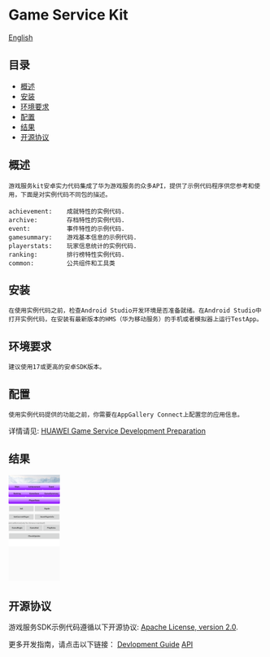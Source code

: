 # Game Service Kit
[English](https://github.com/HMS-Core/hms-game-demo/blob/master/README.md)
## 目录

 * [概述](#概述)
 * [安装](#安装)
 * [环境要求](#环境要求)
 * [配置](#配置 )
 * [结果](#结果)
 * [开源协议](#开源协议)


## 概述
	游戏服务kit安卓实力代码集成了华为游戏服务的众多API，提供了示例代码程序供您参考和使用，下面是对实例代码不同包的描述。

    achievement:    成就特性的实例代码.
    archive:        存档特性的实例代码.
    event:          事件特性的示例代码.
    gamesummary:    游戏基本信息的示例代码.
    playerstats:    玩家信息统计的实例代码.
    ranking:        排行榜特性实例代码.
    common:         公共组件和工具类

## 安装
	在使用实例代码之前，检查Android Studio开发环境是否准备就绪。在Android Studio中打开实例代码，在安装有最新版本的HMS（华为移动服务）的手机或者模拟器上运行TestApp。

## 环境要求
	建议使用17或更高的安卓SDK版本。

## 配置
	使用实例代码提供的功能之前，你需要在AppGallery Connect上配置您的应用信息。
  详情请见: [HUAWEI Game Service Development Preparation](https://developer.huawei.com/consumer/en/doc/development/HMS-Guides/game-preparation)

## 结果
   <img src="images/result_1.png" width = 20% height = 20%>
  
##  开源协议
  游戏服务SDK示例代码遵循以下开源协议: [Apache License, version 2.0](http://www.apache.org/licenses/LICENSE-2.0).

  更多开发指南，请点击以下链接：
  [Devlopment Guide](https://developer.huawei.com/consumer/en/doc/development/HMS-Guides/game-introduction-v4)
  [API](https://developer.huawei.com/consumer/en/doc/development/HMS-References/jos-games-v4)